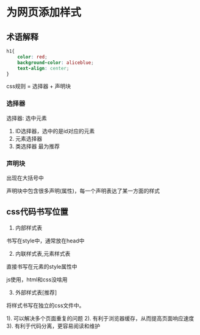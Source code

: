 # 为网页添加样式

## 术语解释

```css
h1{
    color: red;
    background-color: aliceblue;
    text-align: center;
}
```

css规则 = 选择器 + 声明块

### 选择器

选择器: 选中元素

1. ID选择器，选中的是id对应的元素
2. 元素选择器
3. 类选择器 最为推荐

### 声明块

出现在大括号中

声明块中包含很多声明(属性)，每一个声明表达了某一方面的样式

## css代码书写位置

1. 内部样式表

书写在style中，通常放在head中

2. 内联样式表,元素样式表


直接书写在元素的style属性中

js使用，html和css没啥用

3. 外部样式表[推荐]

将样式书写在独立的css文件中。

1). 可以解决多个页面重复的问题
2). 有利于浏览器缓存，从而提高页面响应速度
3). 有利于代码分离，更容易阅读和维护
